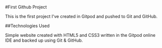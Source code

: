 #First Github Project

This is the first project I've created in Gitpod and pushed to Git and GitHub. 

##Technologies Used

Simple website created with HTML5 and CSS3 written in the Gitpod online IDE and backed up using Git & GitHub.
